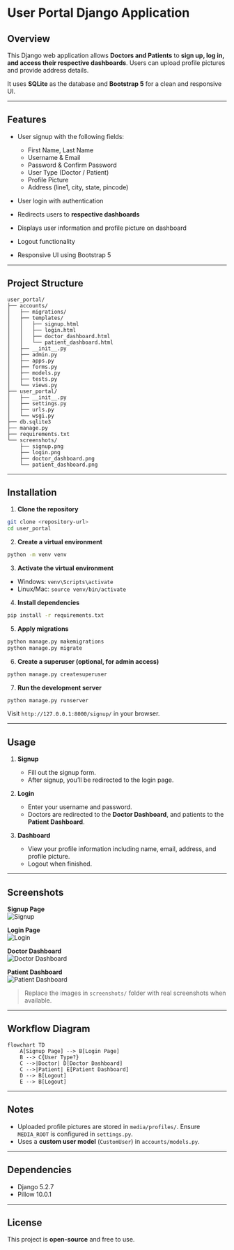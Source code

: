 # User Portal Django Application

## Overview
This Django web application allows **Doctors and Patients** to **sign up, log in, and access their respective dashboards**. Users can upload profile pictures and provide address details.

It uses **SQLite** as the database and **Bootstrap 5** for a clean and responsive UI.

---

## Features

- User signup with the following fields:  
  - First Name, Last Name  
  - Username & Email  
  - Password & Confirm Password  
  - User Type (Doctor / Patient)  
  - Profile Picture  
  - Address (line1, city, state, pincode)  

- User login with authentication  
- Redirects users to **respective dashboards**  
- Displays user information and profile picture on dashboard  
- Logout functionality  
- Responsive UI using Bootstrap 5  

---

## Project Structure

```
user_portal/
├── accounts/
│   ├── migrations/
│   ├── templates/
│   │   ├── signup.html
│   │   ├── login.html
│   │   ├── doctor_dashboard.html
│   │   └── patient_dashboard.html
│   ├── __init__.py
│   ├── admin.py
│   ├── apps.py
│   ├── forms.py
│   ├── models.py
│   ├── tests.py
│   └── views.py
├── user_portal/
│   ├── __init__.py
│   ├── settings.py
│   ├── urls.py
│   └── wsgi.py
├── db.sqlite3
├── manage.py
├── requirements.txt
└── screenshots/
    ├── signup.png
    ├── login.png
    ├── doctor_dashboard.png
    └── patient_dashboard.png
```

---

## Installation

1. **Clone the repository**

```bash
git clone <repository-url>
cd user_portal
```

2. **Create a virtual environment**

```bash
python -m venv venv
```

3. **Activate the virtual environment**

- Windows: `venv\Scripts\activate`  
- Linux/Mac: `source venv/bin/activate`  

4. **Install dependencies**

```bash
pip install -r requirements.txt
```

5. **Apply migrations**

```bash
python manage.py makemigrations
python manage.py migrate
```

6. **Create a superuser (optional, for admin access)**

```bash
python manage.py createsuperuser
```

7. **Run the development server**

```bash
python manage.py runserver
```

Visit `http://127.0.0.1:8000/signup/` in your browser.

---

## Usage

1. **Signup**  
   - Fill out the signup form.  
   - After signup, you’ll be redirected to the login page.  

2. **Login**  
   - Enter your username and password.  
   - Doctors are redirected to the **Doctor Dashboard**, and patients to the **Patient Dashboard**.  

3. **Dashboard**  
   - View your profile information including name, email, address, and profile picture.  
   - Logout when finished.  

---

## Screenshots

**Signup Page**  
![Signup](screenshots/signup.png)  

**Login Page**  
![Login](screenshots/login.png)  

**Doctor Dashboard**  
![Doctor Dashboard](screenshots/doctor_dashboard.png)  

**Patient Dashboard**  
![Patient Dashboard](screenshots/patient_dashboard.png)  

> Replace the images in `screenshots/` folder with real screenshots when available.

---

## Workflow Diagram

```mermaid
flowchart TD
    A[Signup Page] --> B[Login Page]
    B --> C{User Type?}
    C -->|Doctor| D[Doctor Dashboard]
    C -->|Patient| E[Patient Dashboard]
    D --> B[Logout]
    E --> B[Logout]
```

---

## Notes

- Uploaded profile pictures are stored in `media/profiles/`. Ensure `MEDIA_ROOT` is configured in `settings.py`.  
- Uses a **custom user model** (`CustomUser`) in `accounts/models.py`.  

---

## Dependencies

- Django 5.2.7  
- Pillow 10.0.1  

---

## License

This project is **open-source** and free to use.

